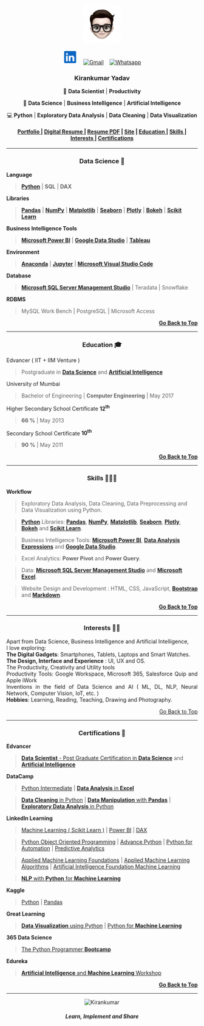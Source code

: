 <p align="center">
<img src="Image/Me.png" alt="Kirankumar" width="20%">
</p>
<p align="center" width="100%">
  <a href="https://www.linkedin.com/in/kk7296/"><img src="Image/LinkedIn.png" alt="LinkedIn" width=38 title="KK7296"></a>&nbsp;&nbsp;&nbsp;
  <a href="mailto:Kirankumaryadav7296@gmail.com"><img src="Image/Gmail.png" alt="Gmail" width=40 title="Kirankumaryadav7296@gmail.com"></a>&nbsp;&nbsp;&nbsp;
  <a href="https://wa.me/[+919004967226]"><img src="Image/whatsapp.svg" width=38 alt="Whatsapp" title="+919004967226"></a>  
</p>
<P name="name" align="center"><h3 align="center">Kirankumar Yadav</h3></p>
<p align="center">🚀 <strong>Data Scientist</strong>  | <strong>Productivity</strong></p>  
<p align="center">🤖 <strong>Data Science</strong> | <strong>Business Intelligence</strong> | <strong>Artificial Intelligence</strong></p>  
<p align="center">💻 <strong>Python</strong> | <strong>Exploratory Data Analysis</strong> | <strong>Data Cleaning</strong> | <strong>Data Visualization</strong></p>

<h4 align="center" width="100%">
  <a href="https://kirankumar7296.github.io/Portfolio"> <strong>Portfolio</strong> </a> |
  <a href="https://kirankumar7296.github.io/Resume"> <strong>Digital Resume</strong> </a> |
  <a href="https://kirankumar7296.github.io/Portfolio/PDF/Resume.pdf"> <strong>Resume PDF</strong></a> |
  <a href="https://sites.google.com/view/kirankumar"> <strong>Site</strong></a> |
  <a href="#education"> <strong>Education</strong> </a> |
  <a href="#skill"> <strong>Skills</strong> </a> | 
  <a href="#interest"> <strong>Interests</strong> </a> | 
  <a href="#certification"> <strong>Certifications</strong> </a>
</h4>

---
  
<h3 name="data-science" align="center">Data Science 🤖</h3>

<p align="justify"> <strong>Language</strong> </p>

> [**Python**](https://www.python.org/) | **SQL** | **DAX**
  
<p align="justify"> <strong>Libraries</strong> </p>

> [**Pandas**](https://pandas.pydata.org/) | [**NumPy**](https://numpy.org/) | [**Matplotlib**](https://matplotlib.org/) | [**Seaborn**](https://seaborn.pydata.org/) | [**Plotly**](https://plotly.com/) | [**Bokeh**](https://bokeh.org/) | [**Scikit Learn**](https://scikit-learn.org/)

<p align="justify"> <strong>Business Intelligence Tools</strong> </p>

> [**Microsoft Power BI**](https://powerbi.microsoft.com/en-us/) | [**Google Data Studio**](https://datastudio.google.com/) | [**Tableau**](https://www.tableau.com/)

<p align="justify"> <strong>Environment</strong> </p>

> [**Anaconda**](https://www.anaconda.com/) | [**Jupyter**](https://jupyter.org/) | [**Microsoft Visual Studio Code**](https://code.visualstudio.com/)

<p align="justify"> <strong>Database</strong> </p>

> [**Microsoft SQL Server Management Studio**](https://docs.microsoft.com/en-us/sql/ssms/sql-server-management-studio-ssms) | Teradata | Snowflake

<p align="justify"> <strong>RDBMS</strong> </p>

> MySQL Work Bench | PostgreSQL | Microsoft Access


<p align="right"><a href="#name" align="right"> <strong>Go Back to Top</strong></a></p>

---

<h3 name="education" align="center">Education 🎓</h3>

<p align="justify">Edvancer ( IIT + IIM Venture )</p> 

> Postgraduate in [**Data Science**](PDF/CertifiedDataScienceSpecialist.pdf) and [**Artificial Intelligence**](PDF/CertifiedDataScientistSpecialist.pdf)

<p align="justify"> University of Mumbai</p> 

> Bachelor of Engineering | **Computer Engineering** | May 2017 

<p align="justify"> Higher Secondary School Certificate <strong>12<sup>th</sup></strong></p>
  
> <strong>66 %</strong> | May 2013

<p align="justify"> Secondary School Certificate <strong>10<sup>th</sup></strong></p>
  
> <strong>90 %</strong> | May 2011

<p align="right"><a href="#name" align="right"> <strong>Go Back to Top</strong></a></p>

---

<h3 name="skill" align=center> Skills 👨🏻‍💻 </h3>

<p align="justify"> <strong>Workflow</strong></p>
 
> Exploratory Data Analysis, Data Cleaning, Data Preprocessing and Data Visualization using Python.

> [**Python**](https://www.python.org/) Libraries: [**Pandas**](https://pandas.pydata.org/), [**NumPy**](https://numpy.org/), [**Matplotlib**](https://matplotlib.org/), [**Seaborn**](https://seaborn.pydata.org/), [**Plotly**](https://plotly.com/), [**Bokeh**](https://bokeh.org/) and [**Scikit Learn**](https://scikit-learn.org/).

> Business Intelligence Tools: [**Microsoft Power BI**](https://powerbi.microsoft.com/en-us/), [**Data Analysis Expressions**](https://docs.microsoft.com/en-us/dax/) and [**Google Data Studio**](https://datastudio.google.com/).

>  Excel Analytics: **Power Pivot** and **Power Query**.

> Data: [**Microsoft SQL Server Management Studio**](https://docs.microsoft.com/en-us/sql/ssms/sql-server-management-studio-ssms) and [**Microsoft Excel**](https://www.microsoft.com/en-in/microsoft-365/excel).

> Website Design and Development : HTML, CSS, JavaScript, [**Bootstrap**](https://getbootstrap.com/) and [**Markdown**](https://www.markdownguide.org/). 

<p align="right"><a href="#name" align=right> <strong>Go Back to Top</strong></a></p>

---

<h3 name="interest" align=center> Interests 🏃🏻 </h3>

<p align="justify">  
Apart from Data Science, Business Intelligence and Artificial Intelligence,<br> 
I love exploring:<br>
<strong>The Digital Gadgets</strong>: Smartphones, Tablets, Laptops and Smart Watches.<br>
<strong>The Design, Interface and Experience</strong> : UI, UX and OS.<br>
The Productivity, Creativity and Utility tools<br>
Productivity Tools: Google Workspace, Microsoft 365, Salesforce Quip and Apple iWork<br>
Inventions in the field of Data Science and AI ( ML, DL, NLP, Neural Network, Computer Vision, IoT, etc. )<br>  
<strong>Hobbies</strong>: Learning, Reading, Teaching, Drawing and Photography.
</p>
  
<p align="right"><a href="#name" align="right"> Go Back to Top</a></p>

---

<h3 name="certification" align="center">Certifications 🚀</h3>

<p align="justify"> <strong>Edvancer</strong></p>
 
> [**Data Scientist** - Post Graduate Certification in **Data Science**](PDF/CertifiedDataScienceSpecialist.pdf) and [**Artificial Intelligence**](PDF/CertifiedDataScientistSpecialist.pdf)

<p align="justify"> <strong>DataCamp</strong> </p>

> [Python Intermediate](PDF/Python.pdf) | [**Data Analysis** in **Excel**](PDF/DataAnalysisExcel.pdf)

> [**Data Cleaning** in Python](PDF/DataCleaningPython.pdf) | [**Data Manipulation** with **Pandas**](PDF/DataManipulationPandas.pdf) | [**Exploratory Data Analysis** in Python](PDF/EDAPython.pdf)

<p align="justify"> <strong>LinkedIn Learning</strong> </p>

> [Machine Learning ( Scikit Learn )](PDF/MachineLearningScikitLearn.pdf) | [Power BI](PDF/PowerBI.pdf) | [DAX](PDF/PowerBIDAX.pdf)

> [Python Object Oriented Programming](PDF/LinkedInPythonOOP.pdf) | [Advance Python](PDF/AdvancedPython.pdf) | [Python for Automation](PDF/PythonAutomation.pdf) | [Predictive Analytics](PDF/PredictiveAnalytics.pdf)

> [Applied Machine Learning Foundations](PDF/AppliedMachineLearningFoundations.pdf) | [Applied Machine Learning Algorithms](PDF/AppliedMachineLearningAlgorithms.pdf) | [Artificial Intelligence Foundation Machine Learning](PDF/ArtificialIntelligenceFoundationsMachineLearning.pdf)
 
> [**NLP** with **Python** for **Machine Learning**](PDF/LinkedInNLPPythonMachineLearningEssential.pdf) 
 
<p align="justify"> <strong>Kaggle</strong> </p>

> [Python](PDF/KagglePython.png) | [Pandas](PDF/KagglePandas.png)

<p align="justify"> <strong>Great Learning</strong> </p>

> [**Data Visualization** using Python](PDF/GLDataVisualization.pdf) | [Python for **Machine Learning**](PDF/GLPythonMachineLearning.pdf)

<p align="justify"> <strong>365 Data Science</strong> </p>

> [The Python Programmer **Bootcamp**](PDF/365ThePythonProgrammerBootcamp.pdf)

<p align="justify"> <strong>Edureka</strong> </p>

> [**Artificial Intelligence** and **Machine Learning** Workshop](PDF/EdurekaWorkshop.pdf)

<p align="right"><a href="#name" align="right"> <strong>Go Back to Top</strong></a></p>

---

<p align="center">
  <img src="Image/Smile.gif" alt="Kirankumar" width="10%">
</p>
<P name="name" align="center"><h5 align="center">Learn, Implement and Share</h5></p>
